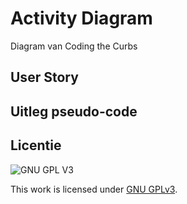 

#  Activity Diagram
Diagram van Coding the Curbs

## User Story


##
<!-- Toon de activity Diagram -->

## Uitleg pseudo-code 
<!-- Leg de pseudo-code in de control fow uit -->


## Licentie

![GNU GPL V3](https://www.gnu.org/graphics/gplv3-127x51.png)

This work is licensed under [GNU GPLv3](./LICENSE).

